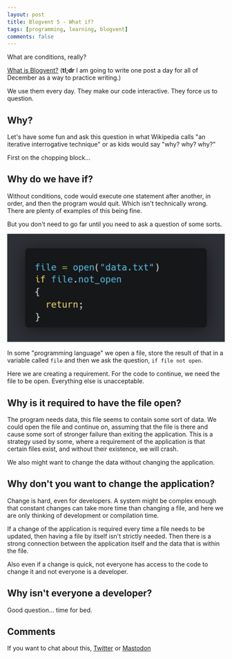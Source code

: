 ```yaml
---
layout: post
title: Blogvent 5 - What if?
tags: [programming, learning, blogvent]
comments: false
---
```


What are conditions, really?

[What is Blogvent?](/2022-11-27-blogvent-calendar/) (**tl;dr** I am going to write one post a day for all of December as a way to practice writing.)

We use them every day. They make our code interactive. They force us to question.

## Why?

Let's have some fun and ask this question in what Wikipedia calls "an iterative interrogative technique" or as kids would say "why? why? why?"

First on the chopping block...

## Why do we have if?

Without conditions, code would execute one statement after another, in order, and then the program would quit. Which isn't technically wrong. There are plenty of examples of this being fine.

But you don't need to go far until you need to ask a question of some sorts.

![if1](/img/if1.png "we open a file, then we ask, if file not open, then we return")

In some "programming language" we open a file, store the result of that in a variable called `file` and then we ask the question, `if file not open`.

Here we are creating a requirement. For the code to continue, we need the file to be open. Everything else is unacceptable.

## Why is it required to have the file open?

The program needs data, this file seems to contain some sort of data. We could open the file and continue on, assuming that the file is there and cause some sort of stronger failure than exiting the application. This is a strategy used by some, where a requirement of the application is that certain files exist, and without their existence, we will crash.

We also might want to change the data without changing the application.

## Why don't you want to change the application?

Change is hard, even for developers. A system might be complex enough that constant changes can take more time than changing a file, and here we are only thinking of development or compilation time.

If a change of the application is required every time a file needs to be updated, then having a file by itself isn't strictly needed. Then there is a strong connection between the application itself and the data that is within the file.

Also even if a change is quick, not everyone has access to the code to change it and not everyone is a developer.

## Why isn't everyone a developer?

Good question... time for bed.

## Comments

If you want to chat about this, [Twitter](https://twitter.com/olafurw/status/1599818060088586240) or [Mastodon](https://mastodon.social/@olafurw/109462246782688032)